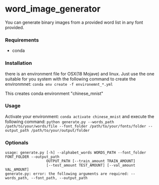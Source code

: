 # word_image_generator

You can generate binary images from a provided word list in any font provided.

### Requirements
- conda

### Installation
there is an environment file for OSX(18 Mojave) and linux. Just use the one suitable for you system with the following command to create the environmnet: 
```conda env create -f environemnt_*.yml```

This creates  conda environment "chinese_mnist"

### Usage
Activate your environment:
```conda activate chinese_mnist```
and execute the following command:
```python generate.py --words_path /path/to/your/words/file --font_folder /path/to/your/fonts/folder --output_path /path/to/your/output/folder```

### Optionals
```
usage: generate.py [-h] --alphabet_words WORDS_PATH --font_folder FONT_FOLDER --output_path
                   OUTPUT_PATH [--train_amount TRAIN_AMOUNT]
                   [--test_amount TEST_AMOUNT] [--val_amount VAL_AMOUNT]
generate.py: error: the following arguments are required: --words_path, --font_path, --output_path
```
